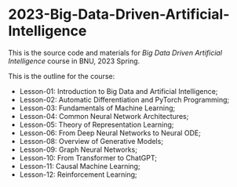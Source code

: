 # 2023-Big-Data-Driven-Artificial-Intelligence
This is the source code and materials for *Big Data Driven Artificial Intelligence* course in BNU, 2023 Spring.

This is the outline for the course:
+ Lesson-01: Introduction to Big Data and Artificial Intelligence;
+ Lesson-02: Automatic Differentiation and PyTorch Programming;
+ Lesson-03: Fundamentals of Machine Learning;
+ Lesson-04: Common Neural Network Architectures;
+ Lesson-05: Theory of Representation Learning;
+ Lesson-06: From Deep Neural Networks to Neural ODE;
+ Lesson-08: Overview of Generative Models;
+ Lesson-09: Graph Neural Networks;
+ Lesson-10: From Transformer to ChatGPT;
+ Lesson-11: Causal Machine Learning;
+ Lesson-12: Reinforcement Learning;
